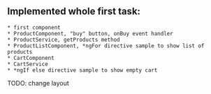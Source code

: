 ## Implemented whole first task:
    * first component
    * ProductComponent, "buy" button, onBuy event handler
    * ProductService, getProducts method
    * ProductListComponent, *ngFor directive sample to show list of products
    * CartComponent
    * CartService
    * *ngIf else directive sample to show empty cart

TODO: change layout